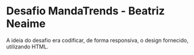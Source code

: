 # Desafio MandaTrends - Beatriz Neaime

A ideia do desafio era codificar, de forma responsiva, o design fornecido, utilizando HTML.
